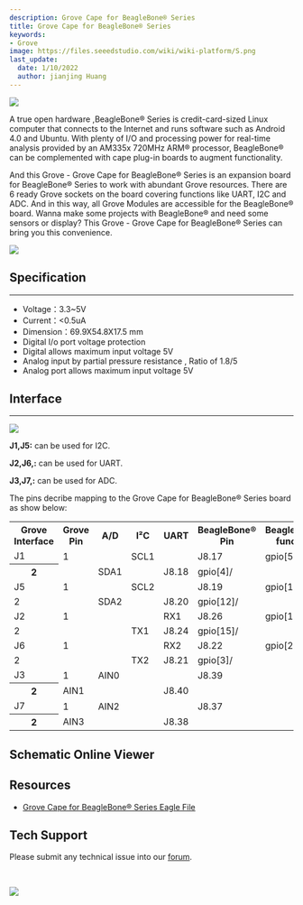 ```yaml
---
description: Grove Cape for BeagleBone® Series
title: Grove Cape for BeagleBone® Series
keywords:
- Grove
image: https://files.seeedstudio.com/wiki/wiki-platform/S.png
last_update:
  date: 1/10/2022
  author: jianjing Huang
---
```


![](https://files.seeedstudio.com/wiki/Grove_Cape_for_BeagleBone_Series/img/Grove%20Cape%20for%20BeagleBone.jpg)

A true open hardware ,BeagleBone® Series is credit-card-sized Linux computer that connects to the Internet and runs software such as Android 4.0 and Ubuntu. With plenty of I/O and processing power for real-time analysis provided by an AM335x 720MHz ARM® processor, BeagleBone® can be complemented with cape plug-in boards to augment functionality.

And this Grove - Grove Cape for BeagleBone® Series is an expansion board for BeagleBone® Series to work with abundant Grove resources. There are 6 ready Grove sockets on the board covering functions like UART, I2C and ADC. And in this way, all Grove Modules are accessible for the BeagleBone® board. Wanna make some projects with BeagleBone® and need some sensors or display? This Grove - Grove Cape for BeagleBone® Series can bring you this convenience.

[![](https://files.seeedstudio.com/wiki/Seeed-WiKi/docs/images/300px-Get_One_Now_Banner-ragular.png)](https://www.seeedstudio.com/Grove-Cape-for-BeagleBone-Series-p-1718.html)

## Specification

---

* Voltage：3.3~5V
* Current：&lt;0.5uA
* Dimension：69.9X54.8X17.5 mm
* Digital I/o port voltage protection
* Digital allows maximum input voltage 5V
* Analog input by partial pressure resistance , Ratio of 1.8/5
* Analog port allows maximum input voltage 5V

## Interface

---

![](https://files.seeedstudio.com/wiki/Grove_Cape_for_BeagleBone_Series/img/Grove_Cape_for_BeagleBone_Series.jpg)

**J1,J5:** can be used for I2C.

**J2,J6,:** can be used for UART.

**J3,J7,:** can be used for ADC.

The pins decribe mapping to the Grove Cape for BeagleBone® Series board as show below:

<table cellSpacing={0} width="100%">
  <tbody><tr>
      <th scope="col"> Grove Interface
      </th>
      <th scope="col"> Grove Pin
      </th>
      <th scope="col"> A/D
      </th>
      <th scope="col"> I²C
      </th>
      <th scope="col"> UART
      </th>
      <th scope="col"> BeagleBone® Pin
      </th>
      <th scope="col"> BeagleBone® function
      </th></tr>
    <tr>
      <td rowSpan={2}> J1
      </td>
      <td scope="row"> 1
      </td>
      <td>
      </td>
      <td> SCL1
      </td>
      <td>
      </td>
      <td> J8.17
      </td>
      <td> gpio[5]/
      </td></tr>
    <tr>
      <th scope="row"> 2
      </th>
      <td>
      </td>
      <td> SDA1
      </td>
      <td>
      </td>
      <td> J8.18
      </td>
      <td> gpio[4]/
      </td></tr>
    <tr>
      <td rowSpan={2}> J5
      </td>
      <td> 1
      </td>
      <td>
      </td>
      <td> SCL2
      </td>
      <td>
      </td>
      <td> J8.19
      </td>
      <td> gpio[13]/
      </td></tr>
    <tr>
      <td> 2
      </td>
      <td>
      </td>
      <td> SDA2
      </td>
      <td>
      </td>
      <td> J8.20
      </td>
      <td> gpio[12]/
      </td></tr>
    <tr>
      <td rowSpan={2}> J2
      </td>
      <td> 1
      </td>
      <td>
      </td>
      <td>
      </td>
      <td> RX1
      </td>
      <td> J8.26
      </td>
      <td> gpio[14]/
      </td></tr>
    <tr>
      <td> 2
      </td>
      <td>
      </td>
      <td>
      </td>
      <td> TX1
      </td>
      <td> J8.24
      </td>
      <td> gpio[15]/
      </td></tr>
    <tr>
      <td rowSpan={2}> J6
      </td>
      <td> 1
      </td>
      <td>
      </td>
      <td>
      </td>
      <td> RX2
      </td>
      <td> J8.22
      </td>
      <td> gpio[2]/
      </td></tr>
    <tr>
      <td> 2
      </td>
      <td>
      </td>
      <td>
      </td>
      <td> TX2
      </td>
      <td> J8.21
      </td>
      <td> gpio[3]/
      </td></tr>
    <tr>
      <td rowSpan={2}> J3
      </td>
      <td scope="row"> 1
      </td>
      <td> AIN0
      </td>
      <td>
      </td>
      <td>
      </td>
      <td> J8.39
      </td>
      <td>
      </td></tr>
    <tr>
      <th scope="row"> 2
      </th>
      <td> AIN1
      </td>
      <td>
      </td>
      <td>
      </td>
      <td> J8.40
      </td>
      <td>
      </td></tr>
    <tr>
      <td rowSpan={2}> J7
      </td>
      <td scope="row"> 1
      </td>
      <td> AIN2
      </td>
      <td>
      </td>
      <td>
      </td>
      <td> J8.37
      </td>
      <td>
      </td></tr>
    <tr>
      <th scope="row"> 2
      </th>
      <td> AIN3
      </td>
      <td>
      </td>
      <td>
      </td>
      <td> J8.38
      </td>
      <td>
      </td></tr></tbody></table>

## Schematic Online Viewer

<div className="altium-ecad-viewer" data-project-src="https://files.seeedstudio.com/wiki/Grove_Cape_for_BeagleBone_Series/res/Grove_Cape_for_BeagleBone_Series_V1.0.zip" style={{borderRadius: '0px 0px 4px 4px', height: 500, borderStyle: 'solid', borderWidth: 1, borderColor: 'rgb(241, 241, 241)', overflow: 'hidden', maxWidth: 1280, maxHeight: 700, boxSizing: 'border-box'}}>
</div>

## Resources

* [Grove Cape for  BeagleBone® Series Eagle File](https://files.seeedstudio.com/wiki/Grove_Cape_for_BeagleBone_Series/res/Grove_Cape_for_BeagleBone_Series_V1.0.zip)

## Tech Support

Please submit any technical issue into our [forum](https://forum.seeedstudio.com/).
<div>
  <br /><p style={{textAlign: 'center'}}><a href="https://www.seeedstudio.com/act-4.html?utm_source=wiki&utm_medium=wikibanner&utm_campaign=newproducts" target="_blank"><img src="https://files.seeedstudio.com/wiki/Wiki_Banner/new_product.jpg" /></a></p>
</div>
